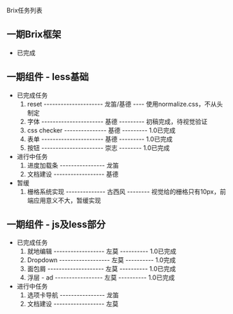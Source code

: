 Brix任务列表

## 一期Brix框架
+ 已完成

## 一期组件 - less基础
+ 已完成任务
    1. reset ---------------------  龙笛/基德  ----  使用normalize.css，不从头制定
    2. 字体 ----------------------  基德  ---------  初稿完成，待视觉验证
    3. css checker ---------------  基德  ---------  1.0已完成
    4. 表单 ----------------------  基德  ---------  1.0已完成
    5. 按钮 ----------------------  崇志 --------  1.0已完成
+ 进行中任务
    1. 进度加载条 ----------------  龙笛
    2. 文档建设 ------------------  基德
+ 暂缓
    1. 栅格系统实现 --------------  古西风 --------  视觉给的栅格只有10px，前端应用意义不大，暂缓实现

## 一期组件 - js及less部分
+ 已完成任务
    1. 就地编辑 ------------------  左莫 ----------  1.0已完成
    2. Dropdown ------------------  左莫 ----------  1.0完成
    3. 面包屑 --------------------  左莫 ----------  1.0已完成
    4. 浮层 - ad -----------------  左莫 ----------  1.0已完成
+ 进行中任务
    1. 选项卡导航 ----------------  龙笛
    2. 文档建设 ------------------  左莫
